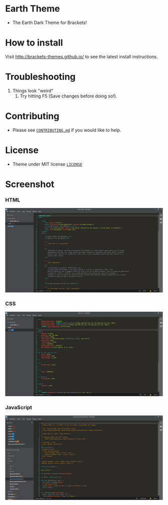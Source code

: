 # Earth Theme


* The Earth Dark Theme for Brackets!

# How to install


Visit http://brackets-themes.github.io/ to see the latest install instructions.

# Troubleshooting

1. Things look "weird"
	1. Try hitting F5 (Save changes before doing so!).

# Contributing

* Please see [`CONTRIBUTING.md`](CONTRIBUTING.md) if you would like to help.

# License

* Theme under MIT license [`LICENSE`](LICENSE)

# Screenshot

### HTML

![HTML Screenshot](https://github.com/Brackets-Themes/Earth/blob/master/screenshots/HTML.png)

### CSS

![CSS Screenshot](https://github.com/Brackets-Themes/Earth/blob/master/screenshots/CSS.png)

### JavaScript

![JS Screenshot](https://github.com/Brackets-Themes/Earth/blob/master/screenshots/JS.png)
